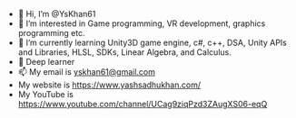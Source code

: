 - 👋 Hi, I’m @YsKhan61
- 👀 I’m interested in Game programming, VR development, graphics programming etc.
- 🌱 I’m currently learning Unity3D game engine, c#, c++, DSA, Unity APIs and Libraries, HLSL, SDKs, Linear Algebra, and Calculus.
- 💞️ Deep learner
- 📫 My email is yskhan61@gmail.com
- My website is https://www.yashsadhukhan.com/
- My YouTube is https://www.youtube.com/channel/UCag9ziqPzd3ZAugXS06-eqQ

<!---
YsKhan61/YsKhan61 is a ✨ special ✨ repository because its `README.md` (this file) appears on your GitHub profile.
You can click the Preview link to take a look at your changes.
--->
